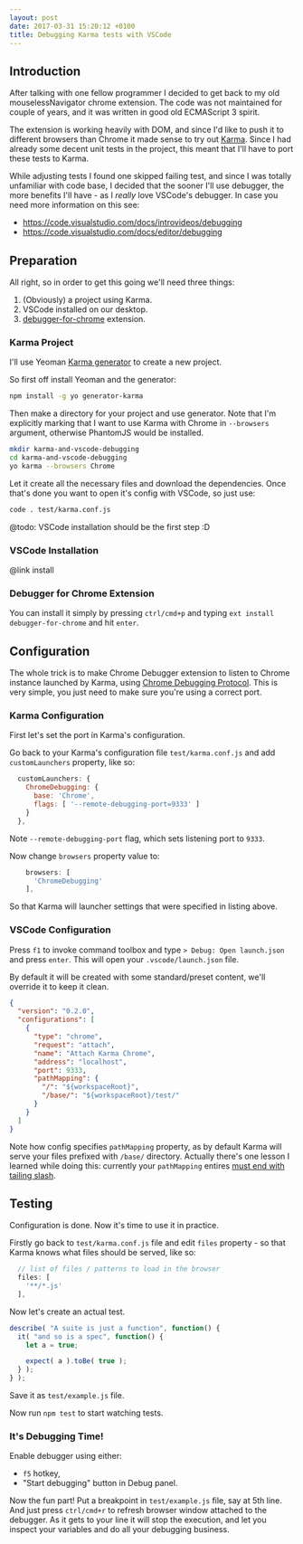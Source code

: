 ```yaml
---
layout: post
date: 2017-03-31 15:20:12 +0100
title: Debugging Karma tests with VSCode
---
```


## Introduction

After talking with one fellow programmer I decided to get back to my old mouselessNavigator chrome extension. The code was not maintained for couple of years, and it was written in good old ECMAScript 3 spirit.

The extension is working heavily with DOM, and since I'd like to push it to different browsers than Chrome it made sense to try out [Karma](https://karma-runner.github.io). Since I had already some decent unit tests in the project, this meant that I'll have to port these tests to Karma.

While adjusting tests I found one skipped failing test, and since I was totally unfamiliar with code base, I decided that the sooner I'll use debugger, the more benefits I'll have - as I _really_ love VSCode's debugger. In case you need more information on this see:

* https://code.visualstudio.com/docs/introvideos/debugging
* https://code.visualstudio.com/docs/editor/debugging

## Preparation

All right, so in order to get this going we'll need three things:

1. (Obviously) a project using Karma.
1. VSCode installed on our desktop.
1. [debugger-for-chrome](https://marketplace.visualstudio.com/items?itemName=msjsdiag.debugger-for-chrome) extension.

### Karma Project

I'll use Yeoman [Karma generator](https://www.npmjs.com/package/generator-karma) to create a new project.

So first off install Yeoman and the generator:

```bash
npm install -g yo generator-karma
```

Then make a directory for your project and use generator. Note that I'm explicitly marking that I want to use Karma with Chrome in `--browsers` argument, otherwise PhantomJS would be installed.

```bash
mkdir karma-and-vscode-debugging
cd karma-and-vscode-debugging
yo karma --browsers Chrome
```

Let it create all the necessary files and download the dependencies. Once that's done you want to open it's config with VSCode, so just use:

```bash
code . test/karma.conf.js
```

@todo: VSCode installation should be the first step :D

### VSCode Installation

@link install

### Debugger for Chrome Extension

You can install it simply by pressing `ctrl/cmd+p` and typing `ext install debugger-for-chrome` and hit `enter`.

## Configuration

The whole trick is to make Chrome Debugger extension to listen to Chrome instance launched by Karma, using [Chrome Debugging Protocol](https://developer.chrome.com/devtools/docs/debugger-protocol). This is very simple, you just need to make sure you're using a correct port.

### Karma Configuration

First let's set the port in Karma's configuration.

Go back to your Karma's configuration file `test/karma.conf.js` and add `customLaunchers` property, like so:

```javascript
  customLaunchers: {
    ChromeDebugging: {
      base: 'Chrome',
      flags: [ '--remote-debugging-port=9333' ]
    }
  },
```

Note `--remote-debugging-port` flag, which sets listening port to `9333`.

Now change `browsers` property value to:

```javascript
    browsers: [
      'ChromeDebugging'
    ],
```

So that Karma will launcher settings that were specified in listing above.

### VSCode Configuration

Press `f1` to invoke command toolbox and type `> Debug: Open launch.json` and press `enter`. This will open your `.vscode/launch.json` file.

By default it will be created with some standard/preset content, we'll override it to keep it clean.

```json
{
  "version": "0.2.0",
  "configurations": [
    {
      "type": "chrome",
      "request": "attach",
      "name": "Attach Karma Chrome",
      "address": "localhost",
      "port": 9333,
      "pathMapping": {
        "/": "${workspaceRoot}",
        "/base/": "${workspaceRoot}/test/"
      }
    }
  ]
}
```

Note how config specifies `pathMapping` property, as by default Karma will serve your files prefixed with `/base/` directory. Actually there's one lesson I learned while doing this: currently your `pathMapping` entires [must end with tailing slash](https://github.com/Microsoft/vscode-chrome-debug/issues/393).

## Testing

Configuration is done. Now it's time to use it in practice.

Firstly go back to `test/karma.conf.js` file and edit `files` property - so that Karma knows what files should be served, like so:

```javascript
  // list of files / patterns to load in the browser
  files: [
    '**/*.js'
  ],
```

Now let's create an actual test.

```javascript
describe( "A suite is just a function", function() {
  it( "and so is a spec", function() {
    let a = true;

    expect( a ).toBe( true );
  } );
} );
```

Save it as `test/example.js` file.

Now run `npm test` to start watching tests.

### It's Debugging Time!

Enable debugger using either:

* `f5` hotkey,
* "Start debugging" button in Debug panel.

Now the fun part! Put a breakpoint in `test/example.js` file, say at 5th line. And just press `ctrl/cmd+r` to refresh browser window attached to the debugger. As it gets to your line it will stop the execution, and let you inspect your variables and do all your debugging business.
